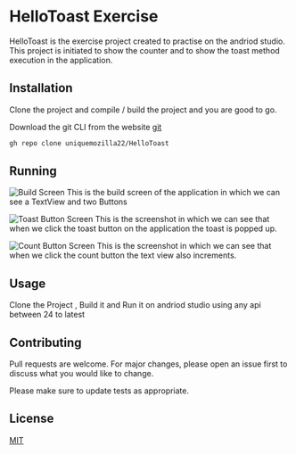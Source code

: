 # HelloToast Exercise

HelloToast is the exercise project created to practise on the andriod studio. This project is initiated to show the counter and to show the toast method execution in the application.

## Installation

Clone the project and compile / build the project and you are good to go.

Download the git CLI from the website [git](https://git-scm.com/downloads)

```bash
gh repo clone uniquemozilla22/HelloToast
```

## Running
![Build Screen](./screenshot/screen.png)
This is the build screen of the application in which we can see a TextView and two Buttons

![Toast Button Screen](./screenshot/toast.png)
 This is the screenshot in which we can see that when we click the toast button on the application the toast is popped up.

![Count Button Screen](./screenshot/count.png)
This is the screenshot in which we can see that when we click the count button the text view also increments.

## Usage

Clone the Project , Build it and Run it on andriod studio using any api between 24 to latest

## Contributing
Pull requests are welcome. For major changes, please open an issue first to discuss what you would like to change.

Please make sure to update tests as appropriate.

## License
[MIT](https://choosealicense.com/licenses/mit/)
